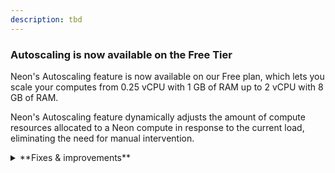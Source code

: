 ```yaml
---
description: tbd
---
```


### Autoscaling is now available on the Free Tier

Neon's Autoscaling feature is now available on our Free plan, which lets you scale your computes from 0.25 vCPU with 1 GB of RAM up to 2 vCPU with 8 GB of RAM.

Neon's Autoscaling feature dynamically adjusts the amount of compute resources allocated to a Neon compute in response to the current load, eliminating the need for manual intervention.

<details>
<summary>**Fixes & improvements**</summary>

- We've revamped the **Usage** widget on the Project Dashboard for Free Plan users, making it easier than ever to monitor your metrics. Now prominently positioned at the top of the dashboard, the **Usage** widget provides an at-a-glance view of your monthly totals for Storage, Compute, Branch compute, and Branches. For an overview of Neon Free Plan allowances, please see [Free Plan](/docs/introduction/plans#free-plan).
- We now support self-serve account deletion should you need to remove your Neon account for any reason. See [Delete your account](/docs/manage/accounts#delete-your-account) for details.

</details>
